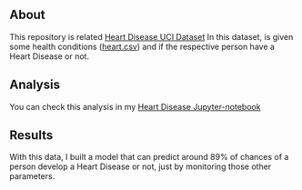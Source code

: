 ## About

This repository is related [Heart Disease UCI Dataset](https://www.kaggle.com/ronitf/heart-disease-uci)
In this dataset, is given some health conditions ([heart.csv](https://github.com/viniciusov/heart-disease/blob/master/heart.csv)) and if the respective person have a Heart Disease or not.

## Analysis

You can check this analysis in my [Heart Disease Jupyter-notebook](https://nbviewer.jupyter.org/github/viniciusov/heart-disease/blob/master/heart-disease.ipynb)

## Results

With this data, I built a model that can predict around 89% of chances of a person develop a Heart Disease or not, just by monitoring those other parameters.
